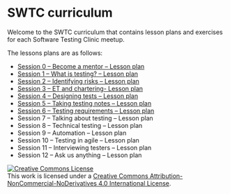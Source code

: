 # SWTC curriculum

Welcome to the SWTC curriculum that contains lesson plans and exercises for each Software Testing Clinic meetup.

The lessons plans are as follows:

* [Session 0 – Become a mentor – Lesson plan](lesson-plans/become-a-mentor.md)
* [Session 1 – What is testing? – Lesson plan](lesson-plans/what-is-testing.md)
* [Session 2 – Identifying risks – Lesson plan](lesson-plans/session-2-identifying-risks-lesson-plan.md)
* [Session 3 – ET and chartering- Lesson plan](lesson-plans/session-3-et-and-chartering-lesson-plan.md)
* [Session 4 – Designing tests – Lesson plan](lesson-plans/session-4-designing-tests-lesson-plan.md)
* [Session 5 – Taking testing notes – Lesson plan](lesson-plans/session-5-taking-testing-notes-lesson-plan.md)
* [Session 6 – Testing requirements – Lesson plan](lesson-plans/session-6-testing-requirements-lesson-plan.md)
* Session 7 – Talking about testing – Lesson plan
* Session 8 – Technical testing – Lesson plan
* Session 9 – Automation – Lesson plan
* Session 10 – Testing in agile – Lesson plan
* Session 11 – Interviewing testers – Lesson plan
* Session 12 – Ask us anything – Lesson plan

[![Creative Commons License](https://i.creativecommons.org/l/by-nc-nd/4.0/88x31.png)](http://creativecommons.org/licenses/by-nc-nd/4.0/)  
This work is licensed under a [Creative Commons Attribution-NonCommercial-NoDerivatives 4.0 International License](http://creativecommons.org/licenses/by-nc-nd/4.0/).

